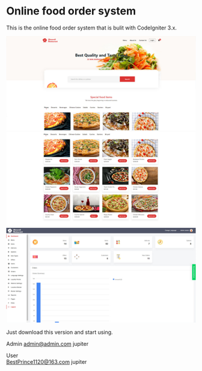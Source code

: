 # Online food order system

This is the online food order system that is bulit with CodeIgniter 3.x.

![](./screenshots/home.jpg)
![](./screenshots/menu.jpg)
![](./screenshots/dashboard.jpg)

Just download this version and start using.

Admin
	admin@admin.com
	jupiter

User	
	BestPrince1120@163.com
	jupiter
